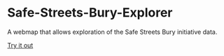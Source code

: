 # Safe-Streets-Bury-Explorer
A webmap that allows exploration of the Safe Streets Bury initiative data.

[Try it out](https://serialc.github.io/Safe-Streets-Bury-Explorer/)

